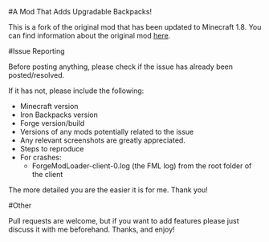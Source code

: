 #A Mod That Adds Upgradable Backpacks!

This is a fork of the original mod that has been updated to Minecraft 1.8. You can find information about the original mod [here](http://www.minecraftforum.net/forums/mapping-and-modding/minecraft-mods/2331340-iron-backpacks).

#Issue Reporting

Before posting anything, please check if the issue has already been posted/resolved.

If it has not, please include the following:

* Minecraft version
* Iron Backpacks version
* Forge version/build
* Versions of any mods potentially related to the issue
* Any relevant screenshots are greatly appreciated.
* Steps to reproduce
* For crashes:
    * ForgeModLoader-client-0.log (the FML log) from the root folder of the client

The more detailed you are the easier it is for me. Thank you!

#Other

Pull requests are welcome, but if you want to add features please just discuss it with me beforehand. Thanks, and enjoy!



